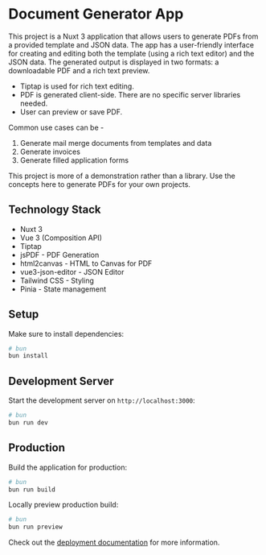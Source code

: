 # Document Generator App

This project is a Nuxt 3 application that allows users to generate PDFs from a provided template and JSON data. The app has a user-friendly interface for creating and editing both the template (using a rich text editor) and the JSON data. The generated output is displayed in two formats: a downloadable PDF and a rich text preview.

- Tiptap is used for rich text editing.
- PDF is generated client-side. There are no specific server libraries needed.
- User can preview or save PDF.

Common use cases can be -

1. Generate mail merge documents from templates and data
1. Generate invoices
1. Generate filled application forms

This project is more of a demonstration rather than a library. Use the concepts here to generate PDFs for your own projects.

## Technology Stack

- Nuxt 3
- Vue 3 (Composition API)
- Tiptap
- jsPDF - PDF Generation
- html2canvas - HTML to Canvas for PDF
- vue3-json-editor - JSON Editor
- Tailwind CSS - Styling
- Pinia - State management

## Setup

Make sure to install dependencies:

```bash
# bun
bun install
```

## Development Server

Start the development server on `http://localhost:3000`:

```bash
# bun
bun run dev
```

## Production

Build the application for production:

```bash
# bun
bun run build
```

Locally preview production build:

```bash
# bun
bun run preview
```

Check out the [deployment documentation](https://nuxt.com/docs/getting-started/deployment) for more information.

